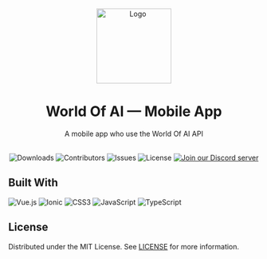 <br/>
<p align="center">
  <a href="https://github.com/remyweb/world-of-ai">
    <img width="150px" src="https://i.ibb.co/vvpfqJY/logo-bot.png" alt="Logo" >
  </a>
  <h1 align="center">World Of AI — Mobile App</h1>

  <p align="center">
    A mobile app who use the World Of AI API 
    <!--<a href="https://docs.worldofai.tools"><strong>Explore the docs »</strong></a>--><br><br>
  </p>

  <div class="badges" align="center">
        <img alt="Downloads" src="https://img.shields.io/github/downloads/remyweb/World-Of-AI-Mobile/total">
        <img alt="Contributors" src="https://img.shields.io/github/contributors/remyweb/World-Of-AI-Mobile">
        <img alt="Issues" src="https://img.shields.io/github/issues/remyweb/World-Of-AI-Mobile">
        <img alt="License" src="https://img.shields.io/github/license/remyweb/World-Of-AI-Mobile">
        <a href="https://discord.gg/9sTQHB4zmu">
            <img src="https://img.shields.io/badge/Discord-Join-5865F2?style=flat&amp;logo=discord&amp;logoColor=white" alt="Join our Discord server">
        </a>
    </div>
</p>

## Built With

![Vue.js](https://img.shields.io/badge/vuejs-%2335495e.svg?style=for-the-badge&logo=vuedotjs&logoColor=%234FC08D)
![Ionic](https://img.shields.io/badge/Ionic-%233880FF.svg?style=for-the-badge&logo=Ionic&logoColor=white)
![CSS3](https://img.shields.io/badge/css3-%231572B6.svg?style=for-the-badge&logo=css3&logoColor=white)
![JavaScript](https://img.shields.io/badge/javascript-%23323330.svg?style=for-the-badge&logo=javascript&logoColor=%23F7DF1E)
![TypeScript](https://img.shields.io/badge/typescript-%23007ACC.svg?style=for-the-badge&logo=typescript&logoColor=white)


## License

Distributed under the MIT License. See [LICENSE](https://github.com/remyweb/World-Of-AI-Mobile/blob/main/LICENSE) for more information.

